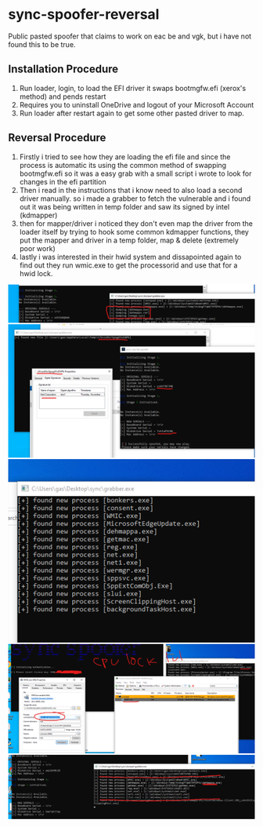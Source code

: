 # sync-spoofer-reversal
Public pasted spoofer that claims to work on eac be and vgk, but i have not found this to be true.

## Installation Procedure
1. Run loader, login, to load the EFI driver it swaps bootmgfw.efi (xerox's method) and pends restart
2. Requires you to uninstall OneDrive and logout of your Microsoft Account
3. Run loader after restart again to get some other pasted driver to map.

## Reversal Procedure
1. Firstly i tried to see how they are loading the efi file and since the process is automatic its using the common method of swapping bootmgfw.efi so it was a easy grab with a small script i wrote to look for changes in the efi partition
2. Then i read in the instructions that i know need to also load a second driver manually. so i made a grabber to fetch the vulnerable and i found out it was being written in temp folder and saw its signed by intel (kdmapper)
3. then for mapper/driver i noticed they don't even map the driver from the loader itself by trying to hook some common kdmapper functions, they put the mapper and driver in a temp folder, map & delete (extremely poor work)
4. lastly i was interested in their hwid system and dissapointed again to find out they run wmic.exe to get the processorid and use that for a hwid lock.

![Mapped Driver](./driver_dump.png)
![Vulnerable Driver](./vulnerable_dumped.png)
![Running Processes](./process_dump.png)
![Hwid Lock](./hwid_lock.png)
![Mapper Dump](./mapper_dump.png)
